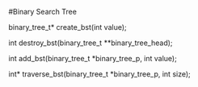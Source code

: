 #Binary Search Tree

binary_tree_t* create_bst(int value);

int destroy_bst(binary_tree_t **binary_tree_head);

int add_bst(binary_tree_t *binary_tree_p, int value);

int* traverse_bst(binary_tree_t *binary_tree_p, int size);
